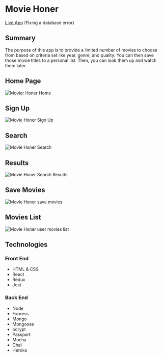 <h1>Movie Honer</h1>
<a href="https://movie-honer.herokuapp.com/">Live App</a>
<span>(Fixing a database error)</span>

<h2>Summary</h2>
<p>The purpose of this app is to provide a limited number of movies to choose from based on criteria set like year, genre, and quality. You can then save those movie titles to a personal list. Then, you can look them up and watch them later.</p>

<h2>Home Page</h2>
<img src="https://lh3.googleusercontent.com/-eK0gGbdcD_4/W9zRFJHPoJI/AAAAAAAAIG8/WKQ3LbXJY3slSfnFJdbIBnS-uy0V7nNJwCL0BGAYYCw/h768/2018-11-02.png" alt="Movier Honer Home">

<h2>Sign Up</h2>
<img src="https://lh3.googleusercontent.com/-TLKe5nNaGQo/W9zSAQeLFVI/AAAAAAAAIHE/l5g9sr02va0jNkS3Hjj1165zlpbVBAfVQCL0BGAYYCw/h768/2018-11-02.png" alt="Movie Honer Sign Up"/>

<h2>Search</h2>
<img src="https://lh3.googleusercontent.com/-V8XtrtmVBNs/W9zS5gu0IXI/AAAAAAAAIHQ/vyBCpCR4WrI-UZvKSRv_s2txxovTX17sgCL0BGAYYCw/h768/2018-11-02.png" alt="Movie Honer Search"/>

<h2>Results</h2>
<img src="https://lh3.googleusercontent.com/-a88iR7VLuRo/W9zWs78lIpI/AAAAAAAAIHc/LEiJsJqPcP48FAPOsjZ54_LrIkMa9LutgCL0BGAYYCw/h768/2018-11-02.png" alt="Movie Honer Search Results" />

<h2>Save Movies</h2>
<img src="https://lh3.googleusercontent.com/-ptZ1PycdIkc/W9zXPHIt3EI/AAAAAAAAIHk/F7XUTWnrzxkR1BB8B1nXcaPNJKqtX0CtQCL0BGAYYCw/h768/2018-11-02.png" alt="Movie Honer save movies" />

<h2>Movies List</h2>
<img src="https://lh3.googleusercontent.com/-ez1pQROzcHY/W9zXn715otI/AAAAAAAAIHs/rvUVgPIE-mUiscGaPQBLsolrBxOYLjQuwCL0BGAYYCw/h768/2018-11-02.png" alt="Movie Honer user movies list"/>

<h2>Technologies</h2>
<h3>Front End</h3>
<ul>
<li>HTML & CSS</li>
<li>React</li>
<li>Redux</li>
<li>Jest</li>
</ul>

<h3>Back End</h3>
<ul>
<li>Node</li>
<li>Express</li>
<li>Mongo</li>
<li>Mongoose</li>
<li>bcrypt</li>
<li>Passport</li>
<li>Mocha</li>
<li>Chai</li>
<li>Heroku</li>
</ul>
